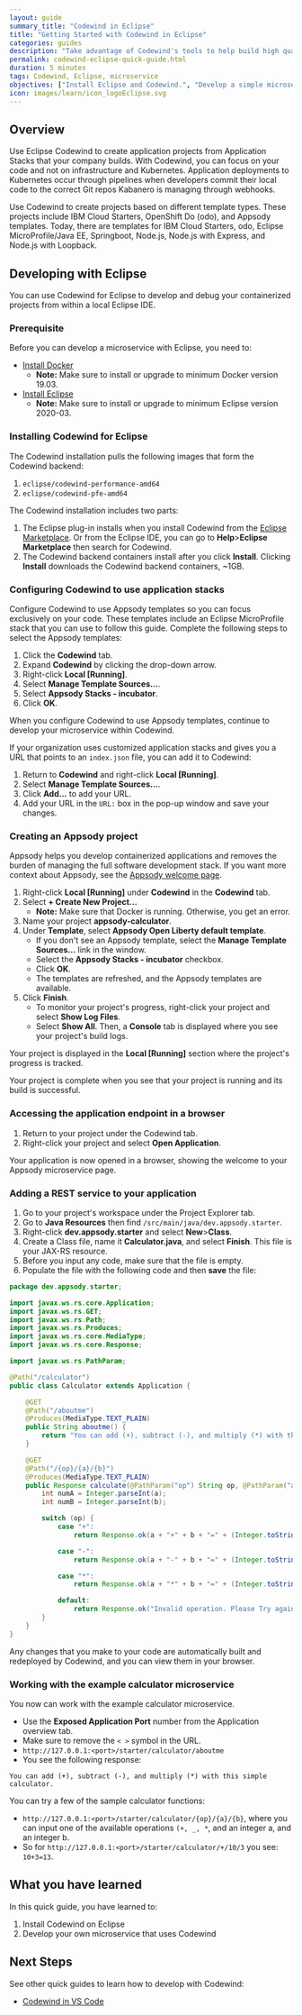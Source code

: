 ```yaml
---
layout: guide
summary_title: "Codewind in Eclipse"
title: "Getting Started with Codewind in Eclipse"
categories: guides
description: "Take advantage of Codewind's tools to help build high quality cloud native applications regardless of which IDE or language you use."
permalink: codewind-eclipse-quick-guide.html
duration: 5 minutes
tags: Codewind, Eclipse, microservice
objectives: ["Install Eclipse and Codewind.", "Develop a simple microservice that uses Eclipse Codewind in Eclipse."]
icon: images/learn/icon_logoEclipse.svg
---
```


## Overview

Use Eclipse Codewind to create application projects from Application Stacks that your company builds. With Codewind, you can focus on your code and not on infrastructure and Kubernetes. Application deployments to Kubernetes occur through pipelines when developers commit their local code to the correct Git repos Kabanero is managing through webhooks.

Use Codewind to create projects based on different template types. These projects include IBM Cloud Starters, OpenShift Do (odo), and Appsody templates. Today, there are templates for IBM Cloud Starters, odo, Eclipse MicroProfile/Java EE, Springboot, Node.js, Node.js with Express, and Node.js with Loopback.

## Developing with Eclipse
You can use Codewind for Eclipse to develop and debug your containerized projects from within a local Eclipse IDE.

### Prerequisite
Before you can develop a microservice with Eclipse, you need to:

* [Install Docker](https://docs.docker.com/install/)
    * **Note:** Make sure to install or upgrade to minimum Docker version 19.03.
* [Install Eclipse](https://www.eclipse.org/downloads/packages/release/)
    * **Note:** Make sure to install or upgrade to minimum Eclipse version 2020-03.

### Installing Codewind for Eclipse
The Codewind installation pulls the following images that form the Codewind backend:

1. `eclipse/codewind-performance-amd64`
2. `eclipse/codewind-pfe-amd64`

The Codewind installation includes two parts:

1. The Eclipse plug-in installs when you install Codewind from the [Eclipse Marketplace](https://marketplace.eclipse.org/content/codewind). Or from the Eclipse IDE, you can go to **Help**>**Eclipse Marketplace** then search for Codewind. 
2. The Codewind backend containers install after you click **Install**. Clicking **Install** downloads the Codewind backend containers, ~1GB.

### Configuring Codewind to use application stacks
Configure Codewind to use Appsody templates so you can focus exclusively on your code. These templates include an Eclipse MicroProfile stack that you can use to follow this guide. Complete the following steps to select the Appsody templates:

1. Click the **Codewind** tab.
2. Expand **Codewind** by clicking the drop-down arrow.
3. Right-click **Local [Running]**.
4. Select **Manage Template Sources...**.
5. Select **Appsody Stacks - incubator**.
6. Click **OK**.

When you configure Codewind to use Appsody templates, continue to develop your microservice within Codewind.

If your organization uses customized application stacks and gives you a URL that points to an `index.json` file, you can add it to Codewind:

1. Return to  **Codewind** and right-click **Local [Running]**.
2. Select **Manage Template Sources...**.
3. Click **Add...** to add your URL.
4. Add your URL in the `URL:` box in the pop-up window and save your changes.

### Creating an Appsody project
Appsody helps you develop containerized applications and removes the burden of managing the full software development stack. If you want more context about Appsody, see the [Appsody welcome page](https://appsody.dev/docs).

1. Right-click **Local [Running]** under **Codewind** in the **Codewind** tab.
2. Select **+ Create New Project...**
    * **Note:** Make sure that Docker is running. Otherwise, you get an error.
3. Name your project **appsody-calculator**.
4. Under **Template**, select **Appsody Open Liberty default template**. 
    * If you don't see an Appsody template, select the **Manage Template Sources...** link in the window.
    * Select the **Appsody Stacks - incubator** checkbox.
    * Click **OK**.
    * The templates are refreshed, and the Appsody templates are available.
5. Click **Finish**.
    * To monitor your project's progress, right-click your project and select **Show Log Files**.
    * Select **Show All**. Then, a **Console** tab is displayed where you see your project's build logs.

Your project is displayed in the **Local [Running]** section where the project's progress is tracked.

Your project is complete when you see that your project is running and its build is successful.

### Accessing the application endpoint in a browser

1. Return to your project under the Codewind tab.
2. Right-click your project and select **Open Application**.

Your application is now opened in a browser, showing the welcome to your Appsody microservice page.

### Adding a REST service to your application

1. Go to your project's workspace under the Project Explorer tab.
2. Go to **Java Resources** then find `/src/main/java/dev.appsody.starter`.
3. Right-click **dev.appsody.starter** and select **New**>**Class**.
4. Create a Class file, name it **Calculator.java**, and select **Finish**. This file is your JAX-RS resource.
5. Before you input any code, make sure that the file is empty. 
6. Populate the file with the following code and then **save** the file:

```java
package dev.appsody.starter;

import javax.ws.rs.core.Application;
import javax.ws.rs.GET;
import javax.ws.rs.Path;
import javax.ws.rs.Produces;
import javax.ws.rs.core.MediaType;
import javax.ws.rs.core.Response;

import javax.ws.rs.PathParam;

@Path("/calculator")
public class Calculator extends Application {

    @GET
    @Path("/aboutme")
    @Produces(MediaType.TEXT_PLAIN)
    public String aboutme() {
        return "You can add (+), subtract (-), and multiply (*) with this simple calculator.";
    }

    @GET
    @Path("/{op}/{a}/{b}")
    @Produces(MediaType.TEXT_PLAIN)
    public Response calculate(@PathParam("op") String op, @PathParam("a") String a, @PathParam("b") String b) {
        int numA = Integer.parseInt(a);
        int numB = Integer.parseInt(b);

        switch (op) {
            case "+":
                return Response.ok(a + "+" + b + "=" + (Integer.toString((numA + numB)))).build();

            case "-":
                return Response.ok(a + "-" + b + "=" + (Integer.toString((numA - numB)))).build();

            case "*":
                return Response.ok(a + "*" + b + "=" + (Integer.toString((numA * numB)))).build();

            default:
                return Response.ok("Invalid operation. Please Try again").build();
        }
    }
}
```
Any changes that you make to your code are automatically built and redeployed by Codewind, and you can view them in your browser.

### Working with the example calculator microservice
You now can work with the example calculator microservice.

* Use the **Exposed Application Port** number from the Application overview tab.
* Make sure to remove the `< >` symbol in the URL.
* `http://127.0.0.1:<port>/starter/calculator/aboutme`
* You see the following response:

```
You can add (+), subtract (-), and multiply (*) with this simple calculator.
```

You can try a few of the sample calculator functions:

* `http://127.0.0.1:<port>/starter/calculator/{op}/{a}/{b}`, where you can input one of the available operations `(+, _, *`, and an integer a, and an integer b.
* So for `http://127.0.0.1:<port>/starter/calculator/+/10/3` you see: `10+3=13`.

## What you have learned
In this quick guide, you have learned to:
1. Install Codewind on Eclipse
2. Develop your own microservice that uses Codewind

## Next Steps
See other quick guides to learn how to develop with Codewind:

* [Codewind in VS Code](codewind-vscode-quick-guide.html)